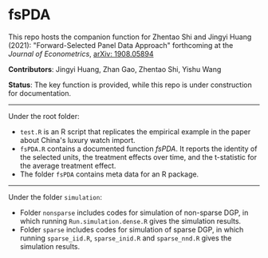 # fsPDA
This repo hosts the companion function for 
Zhentao Shi and Jingyi Huang (2021): "Forward-Selected Panel Data Approach" forthcoming at the *Journal of Econometrics*, [arXiv: 1908.05894](https://arxiv.org/abs/1908.05894)

**Contributors**: Jingyi Huang, Zhan Gao, Zhentao Shi, Yishu Wang

**Status**: The key function is provided, while this repo is under construction for documentation.

---

Under the root folder:
* `test.R` is an R script that replicates the empirical example in the paper about China's luxury watch import.
* `fsPDA.R` contains a documented function *fsPDA*. It reports the identity of the selected units, the treatment effects over time, and the t-statistic for the average treatment effect.
* The folder `fsPDA` contains meta data for an R package.

---

Under the folder `simulation`: 

- Folder `nonsparse` includes codes for simulation of non-sparse DGP, in which running `Run.simulation.dense.R` gives the simulation results. 
- Folder `sparse` includes codes for simulation of sparse DGP, in which running `sparse_iid.R`, `sparse_inid.R` and `sparse_nnd.R` gives the simulation results. 

